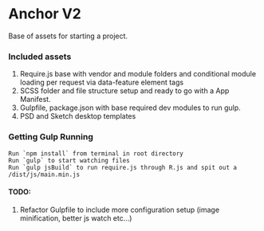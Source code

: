 # Anchor V2

Base of assets for starting a project.


### Included assets
1. Require.js base with vendor and module folders and conditional module loading per request via data-feature element tags
2. SCSS folder and file structure setup and ready to go with a App Manifest.
3. Gulpfile, package.json with base required dev modules to run gulp.
4. PSD and Sketch desktop templates


### Getting Gulp Running

    Run `npm install` from terminal in root directory
    Run `gulp` to start watching files
    Run `gulp jsBuild` to run require.js through R.js and spit out a /dist/js/main.min.js


#### TODO:
1. Refactor Gulpfile to include more configuration setup (image minification, better js watch etc...)
